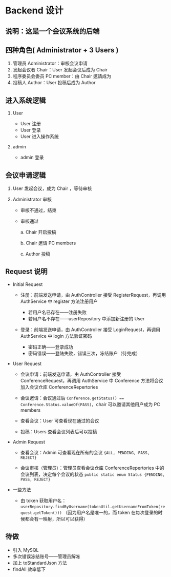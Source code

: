 # Backend 设计

## 说明：这是一个会议系统的后端

## 四种角色( Administrator + 3 Users )

1. 管理员 Administrator：审核会议申请
2. 发起会议者 Chair：User 发起会议后成为 Chair
3. 程序委员会委员 PC member：由 Chair 邀请成为
4. 投稿人 Author：User 投稿后成为 Author

## 进入系统逻辑

1. User

   - User 注册
   - User 登录
   - User 进入操作系统

2. admin

   - admin 登录

## 会议申请逻辑

1. User 发起会议，成为 Chair ，等待审核
2. Administrator 审核

   - 审核不通过，结束
   - 审核通过

     a. Chair 开启投稿

     b. Chair 邀请 PC members

     c. Author 投稿

## Request 说明

- Initial Request

  - 注册：前端发送申请，由 AuthController 接受 RegisterRequest，再调用 AuthService 中 register 方法注册用户

    - 若用户名已存在——注册失败
    - 若用户名不存在——userRepository 中添加新注册的 User

  - 登录：前端发送申请，由 AuthController 接受 LoginRequest，再调用 AuthService 中 login 方法验证密码

    - 密码正确——登录成功
    - 密码错误——登陆失败，错误三次，冻结账户（待完成）

- User Request

  - 会议申请：前端发送申请，由 AuthController 接受 ConferenceRequest，再调用 AuthService 中 Conference 方法将会议加入会议仓库 ConferenceRepertories

  - 会议邀请：会议通过后 `Conference.getStatus() == Conference.Status.valueOf(PASS)`，chair 可以邀请其他用户成为 PC members

  - 查看会议：User 可查看现在通过的会议

  - 投稿：Users 查看会议列表后可以投稿

- Admin Request

  - 查看会议：Admin 可查看现在所有的会议 `{ALL, PENDING, PASS, REJECT}`

  - 会议审核（管理员）：管理员查看会议仓库 ConferenceRepertories 中的会议列表，决定每个会议的状态 `public static enum Status {PENDING, PASS, REJECT}`

- 一些方法
  - 由 token 获取用户名： `userRepository.findByUsername(tokenUtil.getUsernameFromToken(request.getToken()))` （因为用户名是唯一的，而 token 在每次登录的时候都会有一映射，所以可以获得）

## 待做

- 引入 MySQL
- 多次错误冻结账号——管理员解冻
- 加上 toStandardJson 方法
- findAll 效率低下
